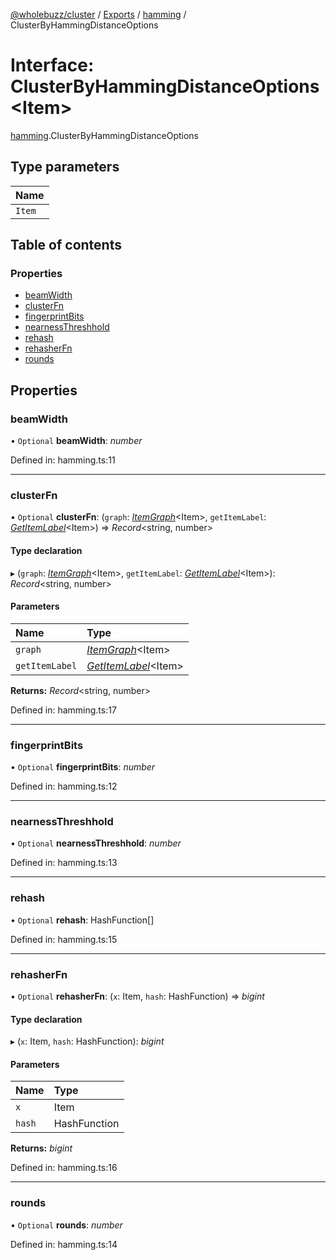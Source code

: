 [@wholebuzz/cluster](../README.md) / [Exports](../modules.md) / [hamming](../modules/hamming.md) / ClusterByHammingDistanceOptions

# Interface: ClusterByHammingDistanceOptions<Item\>

[hamming](../modules/hamming.md).ClusterByHammingDistanceOptions

## Type parameters

| Name |
| :------ |
| `Item` |

## Table of contents

### Properties

- [beamWidth](hamming.clusterbyhammingdistanceoptions.md#beamwidth)
- [clusterFn](hamming.clusterbyhammingdistanceoptions.md#clusterfn)
- [fingerprintBits](hamming.clusterbyhammingdistanceoptions.md#fingerprintbits)
- [nearnessThreshhold](hamming.clusterbyhammingdistanceoptions.md#nearnessthreshhold)
- [rehash](hamming.clusterbyhammingdistanceoptions.md#rehash)
- [rehasherFn](hamming.clusterbyhammingdistanceoptions.md#rehasherfn)
- [rounds](hamming.clusterbyhammingdistanceoptions.md#rounds)

## Properties

### beamWidth

• `Optional` **beamWidth**: *number*

Defined in: hamming.ts:11

___

### clusterFn

• `Optional` **clusterFn**: (`graph`: [*ItemGraph*](../modules/cluster.md#itemgraph)<Item\>, `getItemLabel`: [*GetItemLabel*](../modules/cluster.md#getitemlabel)<Item\>) => *Record*<string, number\>

#### Type declaration

▸ (`graph`: [*ItemGraph*](../modules/cluster.md#itemgraph)<Item\>, `getItemLabel`: [*GetItemLabel*](../modules/cluster.md#getitemlabel)<Item\>): *Record*<string, number\>

#### Parameters

| Name | Type |
| :------ | :------ |
| `graph` | [*ItemGraph*](../modules/cluster.md#itemgraph)<Item\> |
| `getItemLabel` | [*GetItemLabel*](../modules/cluster.md#getitemlabel)<Item\> |

**Returns:** *Record*<string, number\>

Defined in: hamming.ts:17

___

### fingerprintBits

• `Optional` **fingerprintBits**: *number*

Defined in: hamming.ts:12

___

### nearnessThreshhold

• `Optional` **nearnessThreshhold**: *number*

Defined in: hamming.ts:13

___

### rehash

• `Optional` **rehash**: HashFunction[]

Defined in: hamming.ts:15

___

### rehasherFn

• `Optional` **rehasherFn**: (`x`: Item, `hash`: HashFunction) => *bigint*

#### Type declaration

▸ (`x`: Item, `hash`: HashFunction): *bigint*

#### Parameters

| Name | Type |
| :------ | :------ |
| `x` | Item |
| `hash` | HashFunction |

**Returns:** *bigint*

Defined in: hamming.ts:16

___

### rounds

• `Optional` **rounds**: *number*

Defined in: hamming.ts:14
